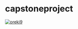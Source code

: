 # capstoneproject
[![oreki9](https://circleci.com/gh/oreki9/capstoneproject.svg?style=svg)](https://circleci.com/gh/oreki9/capstoneproject)
